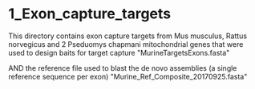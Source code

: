 # 1_Exon_capture_targets

This directory contains exon capture targets from Mus musculus, Rattus norvegicus and 2 Pseduomys chapmani mitochondrial genes that were used to design baits for target capture
"MurineTargetsExons.fasta"

AND the reference file used to blast the de novo assemblies (a single reference sequence per exon)
"Murine_Ref_Composite_20170925.fasta"
